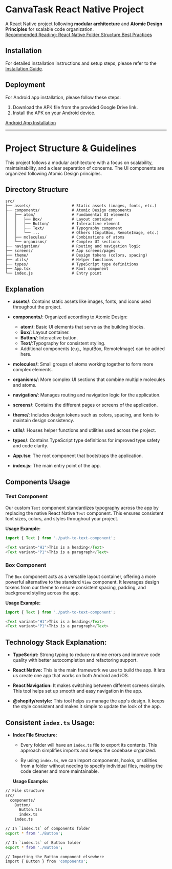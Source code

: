 # CanvaTask React Native Project

A React Native project following **modular architecture** and **Atomic Design Principles** for scalable code organization.  
[Recommended Reading: React Native Folder Structure Best Practices](https://medium.com/@prathiba2796/react-native-best-practices-for-organizing-code-with-atomic-folder-structure-131858653eb1)

## Installation

For detailed installation instructions and setup steps, please refer to the [Installation Guide](https://github.com/mdyasenrafe/canvaTask/blob/main/installation.md).


## Deployment
For Android app installation, please follow these steps:

1. Download the APK file from the provided Google Drive link.
2. Install the APK on your Android device.

[Android App Installation](https://drive.google.com/file/d/1ka7YHf_NSbsW4f6JzWM77AL5pt2JPgRU/view?usp=sharing)

---

# Project Structure & Guidelines

This project follows a modular architecture with a focus on scalability, maintainability, and a clear separation of concerns. The UI components are organized following Atomic Design principles.

## Directory Structure

```plaintext
src/
├── assets/                  # Static assets (images, fonts, etc.)
├── components/              # Atomic Design components
│   ├── atom/                # Fundamental UI elements
│   │   ├── Box/             # Layout container
│   │   ├── Button/          # Interactive element
│   │   ├── Text/            # Typography component
│   │   └── ...              # Others (InputBox, RemoteImage, etc.)
│   ├── molecules/           # Combinations of atoms
│   └── organisms/           # Complex UI sections
├── navigation/              # Routing and navigation logic
├── screens/                 # App screens/pages
├── theme/                   # Design tokens (colors, spacing)
├── utils/                   # Helper functions
├── types/                   # TypeScript type definitions
├── App.tsx                  # Root component
└── index.js                 # Entry point
```

## Explanation
- **assets/**: Contains static assets like images, fonts, and icons used throughout the project.
- **components/**: Organized according to Atomic Design:
    - **atom/**: Basic UI elements that serve as the building blocks.
    - **Box/**: Layout container.
    - **Button/**: Interactive button.
    - **Text/**:Typography for consistent styling.
    - Additional components (e.g., InputBox, RemoteImage) can be added here.
- **molecules/:** Small groups of atoms working together to form more complex elements.
- **organisms/**: More complex UI sections that combine multiple molecules and atoms.
- **navigation/**:
Manages routing and navigation logic for the application.

- **screens/**: Contains the different pages or screens of the application.

- **theme/**: Includes design tokens such as colors, spacing, and fonts to maintain design consistency.

- **utils/**: Houses helper functions and utilities used across the project.

- **types/**:
Contains TypeScript type definitions for improved type safety and code clarity.

- **App.tsx**:
The root component that bootstraps the application.

- **index.js:**
The main entry point of the app.

## Components Usage

### Text Component

Our custom `Text` component standardizes typography across the app by replacing the native React Native `Text` component. This ensures consistent font sizes, colors, and styles throughout your project.

**Usage Example:**

```typescript
import { Text } from './path-to-text-component';

<Text variant="H1">This is a heading</Text>
<Text variant="P1">This is a paragraph</Text>
```

### Box Component

The `Box` component acts as a versatile layout container, offering a more powerful alternative to the standard `View` component. It leverages design tokens from our theme to ensure consistent spacing, padding, and background styling across the app.

**Usage Example:**

```typescript
import { Text } from './path-to-text-component';

<Text variant="H1">This is a heading</Text>
<Text variant="P1">This is a paragraph</Text>
```


## Technology Stack Explanation:

- **TypeScript:** Strong typing to reduce runtime errors and improve code quality with better autocompletion and refactoring support.

- **React Native:** This is the main framework we use to build the app. It lets us create one app that works on both Android and iOS.

- **React Navigation:** It makes switching between different screens simple. This tool helps set up smooth and easy navigation in the app.

- **@shopify/restyle:** This tool helps us manage the app's design. It keeps the style consistent and makes it simple to update the look of the app.




## Consistent `index.ts` Usage:

- **Index File Structure:**
    - Every folder will have an `index.ts` file to export its contents. This approach simplifies imports and keeps the codebase organized.

    - By using `index.ts`, we can import components, hooks, or utilities from a folder without needing to specify individual files, making the code cleaner and more maintainable.


    **Usage Example:**
```bash
// File structure
src/
  components/
    Button/
      Button.tsx
      index.ts
    index.ts

// In `index.ts` of components folder
export * from './Button';

// In `index.ts` of Button folder
export * from './Button';

// Importing the Button component elsewhere
import { Button } from 'components';
```







